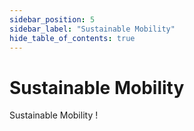 ```yaml
---
sidebar_position: 5
sidebar_label: "Sustainable Mobility"
hide_table_of_contents: true
---
```


# Sustainable  Mobility

Sustainable Mobility !
